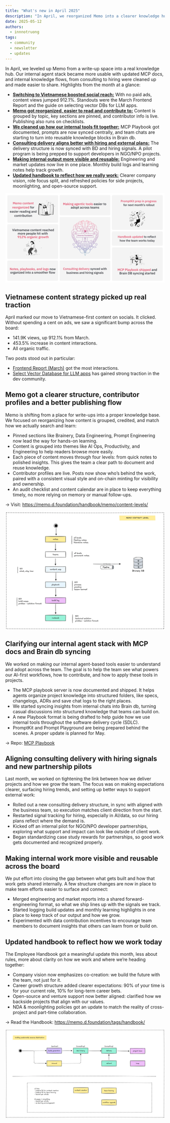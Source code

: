 ```yaml
---
title: "What's new in April 2025"
description: "In April, we reorganized Memo into a clearer knowledge hub, made internal tools easier to adopt with MCP documentation, and aligned consulting delivery with hiring signals. Our shift to Vietnamese content on social media sparked strong engagement, while weekly team efforts continued to surface insights through build logs and learning highlights."
date: 2025-05-12
authors:
  - innnotruong
tags:
  - community
  - newsletter
  - updates
---
```


In April, we leveled up Memo from a write-up space into a real knowledge hub. Our internal agent stack became more usable with updated MCP docs, and internal knowledge flows, from consulting to hiring were cleaned up and made easier to share. Highlights from the month at a glance:

- [**Switching to Vietnamese boosted social reach:**](#vietnamese-content-strategy-picked-up-real-traction) With no paid ads, content views jumped 912.1%. Standouts were the March Frontend Report and the guide on selecting vector DBs for LLM apps.
- [**Memo got reorganized, easier to read and contribute to:**](#memo-got-a-clearer-structure-contributor-profiles-and-a-better-publishing-flow) Content is grouped by topic, key sections are pinned, and contributor info is live. Publishing also runs on checklists.
- [**We cleaned up how our internal tools fit together:**](#clarifying-our-internal-agent-stack-with-mcp-docs-and-brain-db-syncing) MCP Playbook got documented, prompts are now synced centrally, and team chats are starting to turn into reusable knowledge blocks in Brain db.
- [**Consulting delivery aligns better with hiring and external plans:**](#aligning-consulting-delivery-with-hiring-signals-and-new-partnership-pilots) The delivery structure is now synced with BD and hiring signals. A pilot program is being prepped to support developers in NGO/NPO projects.
- [**Making internal output more visible and reusable:**](#making-internal-work-more-visible-and-reusable-across-the-board) Engineering and market updates now live in one place. Monthly build logs and learning notes help track growth.
- [**Updated handbook to reflect how we really work:**](#updated-handbook-to-reflect-how-we-work-today) Clearer company vision, role focus split, and refreshed policies for side projects, moonlighting, and open-source support.

![thumbnail](assets/2025-whats-new-april-thumbnail.png) 

## Vietnamese content strategy picked up real traction

April marked our move to Vietnamese-first content on socials. It clicked. Without spending a cent on ads, we saw a significant bump across the board:

- 141.9K views, up 912.1% from March.
- 453.5% increase in content interactions.
- All organic traffic.

Two posts stood out in particular:

- [Frontend Report (March)](https://www.facebook.com/share/p/1LjHQgtRiA/) got the most interactions.
- [Select Vector Database for LLM apps](https://www.facebook.com/share/p/1AcMs3Zffn/) has gained strong traction in the dev community.

## Memo got a clearer structure, contributor profiles and a better publishing flow

Memo is shifting from a place for write-ups into a proper knowledge base. We focused on reorganizing how content is grouped, credited, and match how we actually search and learn:

- Pinned sections like Brainery, Data Engineering, Prompt Engineering now lead the way for hands-on learning.
- Content is grouped into themes like AI Ops, Productivity, and Engineering to help readers browse more easily.
- Each piece of content moves through four levels: from quick notes to polished insights. This gives the team a clear path to document and reuse knowledge.
- Contributor profiles are live. Posts now show who’s behind the work, paired with a consistent visual style and on-chain minting for visibility and ownership.
- An audit checklist and content calendar are in place to keep everything timely, no more relying on memory or manual follow-ups.

→ Visit: https://memo.d.foundation/handbook/memo/content-levels/

![memo-content-level](assets/2025-whats-new-april-memo-content-level.png)

## Clarifying our internal agent stack with MCP docs and Brain db syncing

We worked on making our internal agent-based tools easier to understand and adopt across the team. The goal is to help the team see what powers our AI-first workflows, how to contribute, and how to apply these tools in projects.

- The MCP playbook server is now documented and shipped. It helps agents organize project knowledge into structured folders, like specs, changelogs, ADRs and save chat logs to the right places.
- We started syncing insights from internal chats into Brain db, turning casual discussions into structured knowledge that teams can build on.
- A new Playbook format is being drafted to help guide how we use internal tools throughout the software delivery cycle (SDLC).
- PromptKit and Prompt Playground are being prepared behind the scenes. A proper update is planned for May.

→ Repo: [MCP Playbook](https://github.com/dwarvesf/mcp-playbook)

## Aligning consulting delivery with hiring signals and new partnership pilots

Last month, we worked on tightening the link between how we deliver projects and how we grow the team. The focus was on making expectations clearer, surfacing hiring trends, and setting up better ways to support external work:

- Rolled out a new consulting delivery structure, in sync with aligned with the business team, so execution matches client direction from the start.
- Restarted signal tracking for hiring, especially in AI/data, so our hiring plans reflect where the demand is.
- Kicked off an internal pilot for NGO/NPO developer partnerships, exploring what support and impact can look like outside of client work.
- Began standardizing case study rewards for partnerships, so good work gets documented and recognized properly.

## Making internal work more visible and reusable across the board

We put effort into closing the gap between what gets built and how that work gets shared internally. A few structure changes are now in place to make team efforts easier to surface and connect:

- Merged engineering and market reports into a shared forward-engineering format, so what we ship lines up with the signals we track.
- Started logging build updates and monthly learning highlights in one place to keep track of our output and how we grow.
- Experimented with data contribution incentives to encourage team members to document insights that others can learn from or build on.

## Updated handbook to reflect how we work today

The Employee Handbook got a meaningful update this month, less about rules, more about clarity on how we work and where we’re heading together:

- Company vision now emphasizes co-creation: we build the future with the team, not just for it.
- Career growth structure added clearer expectations: 90% of your time is for your current role, 10% for long-term career bets.
- Open-source and venture support now better aligned: clarified how we backside projects that align with our values.
- NDA & moonlighting policies got an update to match the reality of cross-project and part-time collaboration.

→ Read the Handbook: https://memo.d.foundation/tags/handbook/

![how-we-spend-money](assets/2025-whats-new-april-how-we-spend-money.png)